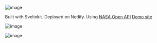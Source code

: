 ![image](https://github.com/adrianlimws/mars-rover-gallery/assets/64565597/743b0fc5-c028-43e2-a4b1-70986e452e6f)

Built with Sveltekit. Deployed on Netlify. Using [NASA Open API](https://api.nasa.gov/)
[Demo site](https://harmonious-sprite-11a504.netlify.app)


![image](https://github.com/adrianlimws/mars-rover-gallery/assets/64565597/7edf2e34-983b-40c5-94d5-c2f98e253ba1)

![image](https://github.com/adrianlimws/mars-rover-gallery/assets/64565597/4f1f6785-22ce-46fa-b5f6-e72a1110a322)


